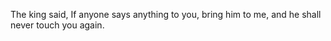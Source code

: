 The king said, If anyone says anything to you, bring him to me, and he shall never touch you again.
